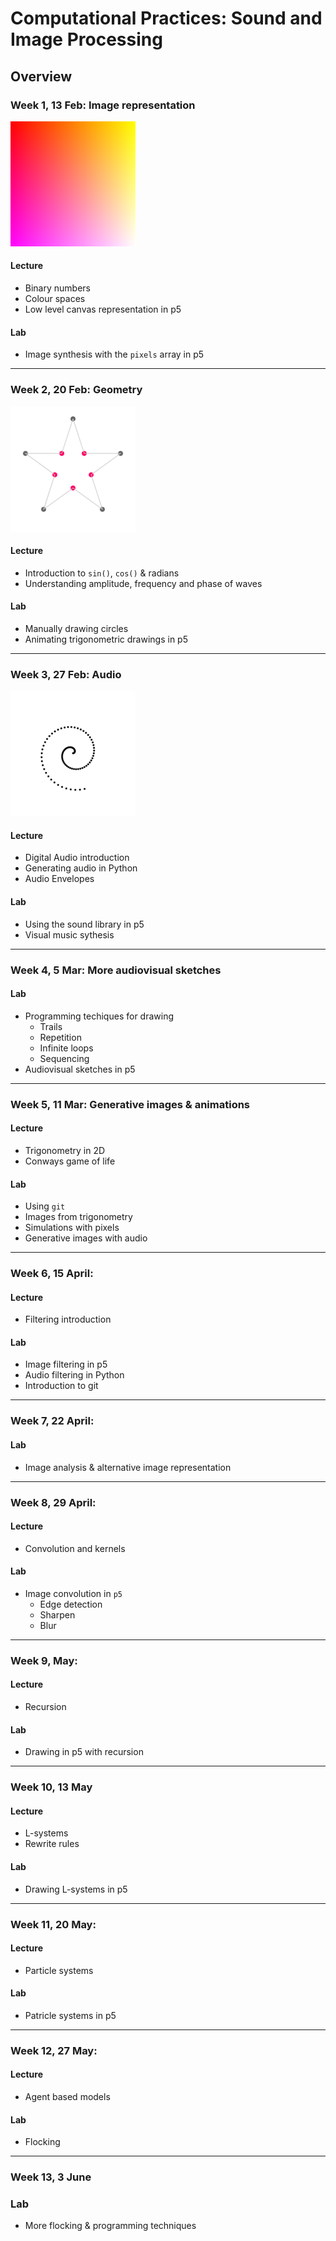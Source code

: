 # Computational Practices: Sound and Image Processing

## Overview
  
### Week 1, 13 Feb: Image representation
![](https://github.com/ual-cci/cp-sip/raw/master/images/gradient.png)
#### Lecture
- Binary numbers
- Colour spaces
- Low level canvas representation in p5

#### Lab
- Image synthesis with the `pixels` array in p5

---

### Week 2, 20 Feb: Geometry
![](https://github.com/ual-cci/cp-sip/raw/master/images/star.png)
#### Lecture
- Introduction to `sin()`, `cos()` & radians
- Understanding amplitude, frequency and phase of waves

#### Lab
- Manually drawing circles
- Animating trigonometric drawings in p5

---

### Week 3, 27 Feb: Audio
![](https://github.com/ual-cci/cp-sip/raw/master/images/trig.png)
#### Lecture
- Digital Audio introduction
- Generating audio in Python
- Audio Envelopes

#### Lab
- Using the sound library in p5
- Visual music sythesis

---

### Week 4, 5 Mar: More audiovisual sketches
#### Lab
- Programming techiques for drawing
  - Trails
  - Repetition
  - Infinite loops
  - Sequencing
- Audiovisual sketches in p5

---

### Week 5, 11 Mar: Generative images & animations
#### Lecture
- Trigonometry in 2D
- Conways game of life

#### Lab
- Using `git`
- Images from trigonometry
- Simulations with pixels
- Generative images with audio 

---

### Week 6, 15 April:
#### Lecture
- Filtering introduction

#### Lab
- Image filtering in p5
- Audio filtering in Python
- Introduction to git

---

### Week 7, 22 April:
#### Lab
- Image analysis & alternative image representation

---

### Week 8, 29 April:
#### Lecture
- Convolution and kernels

#### Lab
- Image convolution in `p5`
  - Edge detection
  - Sharpen
  - Blur

---

### Week 9, May:
#### Lecture
- Recursion

#### Lab
- Drawing in p5 with recursion

---

### Week 10, 13 May
#### Lecture
- L-systems
- Rewrite rules

#### Lab
- Drawing L-systems in p5

---

### Week 11, 20 May:
#### Lecture
- Particle systems
#### Lab
- Patricle systems in p5

---

### Week 12, 27 May:
#### Lecture
- Agent based models
#### Lab
- Flocking


---

### Week 13, 3 June
### Lab
- More flocking & programming techniques


